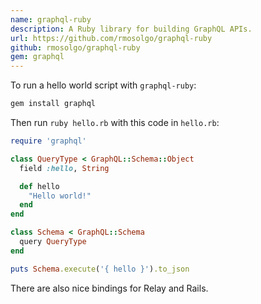 ```yaml
---
name: graphql-ruby
description: A Ruby library for building GraphQL APIs.
url: https://github.com/rmosolgo/graphql-ruby
github: rmosolgo/graphql-ruby
gem: graphql
---
```


To run a hello world script with `graphql-ruby`:
```bash
gem install graphql
```

Then run `ruby hello.rb` with this code in `hello.rb`:

```ruby
require 'graphql'

class QueryType < GraphQL::Schema::Object
  field :hello, String

  def hello
    "Hello world!"
  end
end

class Schema < GraphQL::Schema
  query QueryType
end

puts Schema.execute('{ hello }').to_json
```
There are also nice bindings for Relay and Rails.
